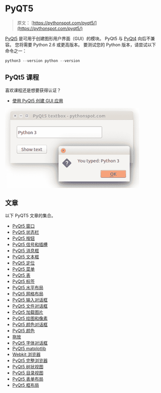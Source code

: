 # PyQT5

> 原文： [https://pythonspot.com/pyqt5/](https://pythonspot.com/pyqt5/)

[PyQt5](https://pypi.python.org/pypi/PyQt5/5.6) 是可用于创建图形用户界面（GUI）的模块。 PyQt5 与 [PyQt4](https://pythonspot.com/pyqt4/) 向后不兼容。 您将需要 Python 2.6 或更高版本。 要测试您的 Python 版本，请尝试以下命令之一：

```py
python3 --version python --version 

```

## PyQt5 课程

喜欢课程还是想要获得认证？

*   [使用 PyQt5 创建 GUI 应用](https://gum.co/pysqtsamples)

![PyQt5 example (appearance depends on operating system](img/4c1c799e1aa4d7f3a9c4b9104ff0efe2.jpg) 

## 文章

以下 PyQT5 文章的集合。

*   [PyQt5 窗口](https://pythonspot.com/pyqt5-window/)
*   [PyQt5 状态栏](https://pythonspot.com/pyqt5-statusbar/)
*   [PyQt5 按钮](https://pythonspot.com/pyqt5-buttons/)
*   [PyQt5 信号和插槽](https://pythonspot.com/pyqt5-signals-and-slots/)
*   [PyQt5 消息框](https://pythonspot.com/pyqt5-messagebox/)
*   [PyQt5 文本框](https://pythonspot.com/pyqt5-textbox-example/)
*   [PyQt5 定位](https://pythonspot.com/pyqt5-absolute-position/)
*   [PyQt5 菜单](https://pythonspot.com/pyqt5-menu/)
*   [PyQt5 表](https://pythonspot.com/pyqt5-table/)
*   [PyQt5 标签](https://pythonspot.com/pyqt5-tabs/)
*   [PyQt5 水平布局](https://pythonspot.com/pyqt5-horizontal-layout/)
*   [PyQt5 网格布局](https://pythonspot.com/pyqt5-grid-layout/)
*   [PyQt5 输入对话框](https://pythonspot.com/pyqt5-input-dialog/)
*   [PyQt5 文件对话框](https://pythonspot.com/pyqt5-file-dialog/)
*   [PyQt5 加载图片](https://pythonspot.com/pyqt5-image/)
*   [PyQt5 绘图和像素](https://pythonspot.com/pyqt5-pixels/)
*   [PyQt5 颜色对话框](https://pythonspot.com/pyqt5-color-dialog/)
*   [PyQt5 颜色](https://pythonspot.com/pyqt5-colors/)
*   [拖放](https://pythonspot.com/pyqt5-drag-and-drop/)
*   [PyQt5 字体对话框](https://pythonspot.com/pyqt5-font-dialog/)
*   [PyQt5 matplotlib](https://pythonspot.com/pyqt5-matplotlib/)
*   [Webkit 浏览器](https://pythonspot.com/pyqt5-browser/)
*   [PyQt5 完整浏览器](https://pythonspot.com/pyqt5-webkit-browser/)
*   [PyQt5 树状视图](https://pythonspot.com/pyqt5-treeview/)
*   [PyQt5 目录视图](https://pythonspot.com/pyqt5-directory-view/)
*   [PyQt5 表单布局](https://pythonspot.com/pyqt5-form-layout/)
*   [PyQt5 框布局](https://pythonspot.com/pyqt5-qboxlayout/)